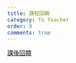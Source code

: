 ```yaml
---
title: 課程回饋
category: To Teacher
order: 0
comments: true
---
```


[課後回饋](https://goo.gl/forms/sP1QAIfYFsQPCLMG3)
